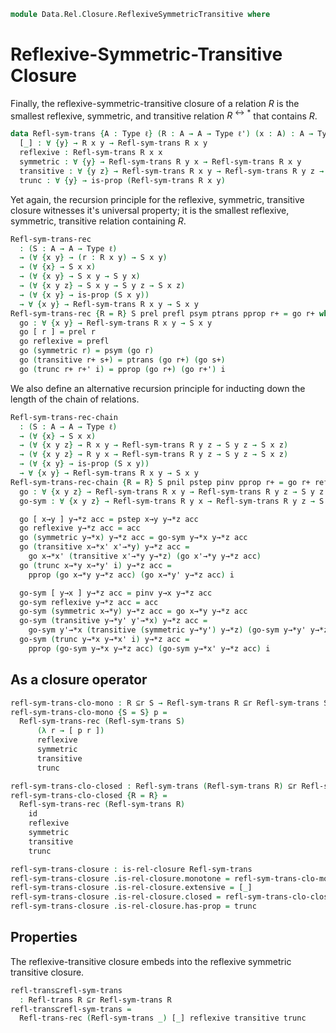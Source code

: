 <!--
```agda
open import 1Lab.Prelude
open import Data.Sum

open import Data.Rel.Base
open import Data.Rel.Closure.Base
open import Data.Rel.Closure.Reflexive
open import Data.Rel.Closure.Symmetric
open import Data.Rel.Closure.Transitive
open import Data.Rel.Closure.ReflexiveTransitive

```
-->

```agda
module Data.Rel.Closure.ReflexiveSymmetricTransitive where
```

<!--
```agda
private variable
  ℓ ℓ' ℓ'' : Level
  A B X : Type ℓ
  R R' S : A → A → Type ℓ
```
-->

# Reflexive-Symmetric-Transitive Closure

Finally, the reflexive-symmetric-transitive closure of a relation $R$ is
the smallest reflexive, symmetric, and transitive relation
$R^{\leftrightarrow*}$ that contains $R$.

```agda
data Refl-sym-trans {A : Type ℓ} (R : A → A → Type ℓ') (x : A) : A → Type (ℓ ⊔ ℓ') where
  [_] : ∀ {y} → R x y → Refl-sym-trans R x y
  reflexive : Refl-sym-trans R x x
  symmetric : ∀ {y} → Refl-sym-trans R y x → Refl-sym-trans R x y
  transitive : ∀ {y z} → Refl-sym-trans R x y → Refl-sym-trans R y z → Refl-sym-trans R x z
  trunc : ∀ {y} → is-prop (Refl-sym-trans R x y)
```

<!--
```agda
instance
  Refl-sym-trans-H-Level : ∀ {x y} {n} → H-Level (Refl-sym-trans R x y) (suc n)
  Refl-sym-trans-H-Level = prop-instance trunc

Refl-sym-trans-elim
  : (P : ∀ (x y : A) → Refl-sym-trans R x y → Type ℓ'')
  → (∀ {x y} → (r : R x y) → P x y [ r ])
  → (∀ {x} → P x x reflexive)
  → (∀ {x y} → (r+ : Refl-sym-trans R x y)
     → P x y r+ → P y x (symmetric r+))
  → (∀ {x y z} → (r+ : Refl-sym-trans R x y) → (s+ : Refl-sym-trans R y z)
     → P x y r+ → P y z s+
     → P x z (transitive r+ s+))
  → (∀ {x y} → (r+ : Refl-sym-trans R x y) → is-prop (P x y r+))
  → ∀ {x y} → (r+ : Refl-sym-trans R x y) → P x y r+
Refl-sym-trans-elim {R = R} P prel prefl psym ptrans pprop r+ = go r+ where
  go : ∀ {x y} → (r+ : Refl-sym-trans R x y) → P x y r+
  go [ r ] = prel r
  go reflexive = prefl
  go (symmetric r) = psym r (go r)
  go (transitive r+ s+) = ptrans r+ s+ (go r+) (go s+)
  go (trunc r+ r+' i) =
    is-prop→pathp (λ i → pprop (trunc r+ r+' i)) (go r+) (go r+') i
```
-->

Yet again, the recursion principle for the reflexive, symmetric,
transitive closure witnesses it's universal property; it is the smallest
reflexive, symmetric, transitive relation containing $R$.

```agda
Refl-sym-trans-rec
  : (S : A → A → Type ℓ)
  → (∀ {x y} → (r : R x y) → S x y)
  → (∀ {x} → S x x)
  → (∀ {x y} → S x y → S y x)
  → (∀ {x y z} → S x y → S y z → S x z)
  → (∀ {x y} → is-prop (S x y))
  → ∀ {x y} → Refl-sym-trans R x y → S x y
Refl-sym-trans-rec {R = R} S prel prefl psym ptrans pprop r+ = go r+ where
  go : ∀ {x y} → Refl-sym-trans R x y → S x y
  go [ r ] = prel r
  go reflexive = prefl
  go (symmetric r) = psym (go r)
  go (transitive r+ s+) = ptrans (go r+) (go s+)
  go (trunc r+ r+' i) = pprop (go r+) (go r+') i
```

We also define an alternative recursion principle for inducting down
the length of the chain of relations.

```agda
Refl-sym-trans-rec-chain
  : (S : A → A → Type ℓ)
  → (∀ {x} → S x x)
  → (∀ {x y z} → R x y → Refl-sym-trans R y z → S y z → S x z)
  → (∀ {x y z} → R y x → Refl-sym-trans R y z → S y z → S x z)
  → (∀ {x y} → is-prop (S x y))
  → ∀ {x y} → Refl-sym-trans R x y → S x y
Refl-sym-trans-rec-chain {R = R} S pnil pstep pinv pprop r+ = go r+ reflexive pnil where
  go : ∀ {x y z} → Refl-sym-trans R x y → Refl-sym-trans R y z → S y z → S x z
  go-sym : ∀ {x y z} → Refl-sym-trans R y x → Refl-sym-trans R y z → S y z → S x z

  go [ x→y ] y→*z acc = pstep x→y y→*z acc
  go reflexive y→*z acc = acc
  go (symmetric y→*x) y→*z acc = go-sym y→*x y→*z acc
  go (transitive x→*x' x'→*y) y→*z acc =
    go x→*x' (transitive x'→*y y→*z) (go x'→*y y→*z acc)
  go (trunc x→*y x→*y' i) y→*z acc =
    pprop (go x→*y y→*z acc) (go x→*y' y→*z acc) i

  go-sym [ y→x ] y→*z acc = pinv y→x y→*z acc
  go-sym reflexive y→*z acc = acc
  go-sym (symmetric x→*y) y→*z acc = go x→*y y→*z acc
  go-sym (transitive y→*y' y'→*x) y→*z acc =
    go-sym y'→*x (transitive (symmetric y→*y') y→*z) (go-sym y→*y' y→*z acc)
  go-sym (trunc y→*x y→*x' i) y→*z acc =
    pprop (go-sym y→*x y→*z acc) (go-sym y→*x' y→*z acc) i
```

## As a closure operator

```agda
refl-sym-trans-clo-mono : R ⊆r S → Refl-sym-trans R ⊆r Refl-sym-trans S
refl-sym-trans-clo-mono {S = S} p =
  Refl-sym-trans-rec (Refl-sym-trans S)
      (λ r → [ p r ])
      reflexive
      symmetric
      transitive
      trunc

refl-sym-trans-clo-closed : Refl-sym-trans (Refl-sym-trans R) ⊆r Refl-sym-trans R
refl-sym-trans-clo-closed {R = R} =
  Refl-sym-trans-rec (Refl-sym-trans R)
    id
    reflexive
    symmetric
    transitive
    trunc

refl-sym-trans-closure : is-rel-closure Refl-sym-trans
refl-sym-trans-closure .is-rel-closure.monotone = refl-sym-trans-clo-mono
refl-sym-trans-closure .is-rel-closure.extensive = [_]
refl-sym-trans-closure .is-rel-closure.closed = refl-sym-trans-clo-closed
refl-sym-trans-closure .is-rel-closure.has-prop = trunc
```

## Properties

The reflexive-transitive closure embeds into the reflexive symmetric
transitive closure.

```agda
refl-trans⊆refl-sym-trans
  : Refl-trans R ⊆r Refl-sym-trans R
refl-trans⊆refl-sym-trans =
  Refl-trans-rec (Refl-sym-trans _) [_] reflexive transitive trunc
```
